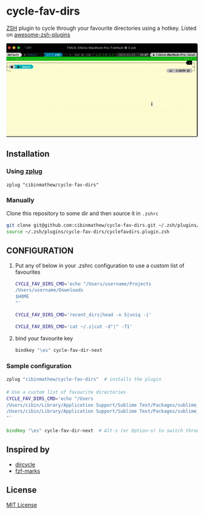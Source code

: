 # cycle-fav-dirs
[ZSH](https://www.zsh.org/) plugin to cycle through your favourite directories using a hotkey. Listed on [awesome-zsh-plugins](https://github.com/unixorn/awesome-zsh-plugins#plugins) 


![screenshot](https://github.com/cibinmathew/cycle-fav-dirs/blob/main/images/cycle-fav-dirs-demo.gif?raw=true)

## Installation

### Using [zplug](https://github.com/zplug/zplug)

```
zplug "cibinmathew/cycle-fav-dirs"
```

### Manually
Clone this repository to some dir and then source it in `.zshrc`

```zsh
git clone git@github.com:cibinmathew/cycle-fav-dirs.git ~/.zsh/plugins/cycle-fav-dirs
source ~/.zsh/plugins/cycle-fav-dirs/cyclefavdirs.plugin.zsh
```

## CONFIGURATION

1. Put any of below in your .zshrc configuration to use a custom list of favourites

    ```zsh
    CYCLE_FAV_DIRS_CMD='echo "/Users/username/Projects
    /Users/username/Downloads
    $HOME
    "'
    ```
        
     ```zsh
    CYCLE_FAV_DIRS_CMD='recent_dirs|head -n 5|uniq -i'
    ```
    ```zsh
    CYCLE_FAV_DIRS_CMD='cat ~/.z|cut -d"|" -f1'
    ```

2. bind your favourite key 
    ```sh
    bindkey "\es" cycle-fav-dir-next
    ```
### Sample configuration

```zsh
zplug "cibinmathew/cycle-fav-dirs"  # installs the plugin

# Use a custom list of favourite directories
CYCLE_FAV_DIRS_CMD='echo "/Users
/Users/cibin/Library/Application Support/Sublime Text/Packages/sublime_quickfix_list/images
/Users/cibin/Library/Application Support/Sublime Text/Packages/sublime_quickfix_list/tests
"'

bindkey "\es" cycle-fav-dir-next  # Alt-s (or Option-s) to switch through the fav dirs

```


## Inspired by
+ [dircycle](https://github.com/ohmyzsh/ohmyzsh/blob/master/plugins/dircycle/dircycle.plugin.zsh)
+ [fzf-marks](https://github.com/urbainvaes/fzf-marks)



## License

[MIT License](LICENSE)
